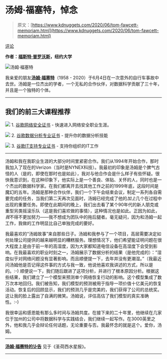 # 汤姆·福塞特，悼念

> 原文：[https://www.kdnuggets.com/2020/06/tom-fawcett-memoriam.html](https://www.kdnuggets.com/2020/06/tom-fawcett-memoriam.html)

[评论](#comments)

**作者：[福斯特·普罗沃斯](http://people.stern.nyu.edu/fprovost/)，纽约大学**

![汤姆·福塞特](../Images/5171ca4566a4fb5f467205cdc5cf5249.png)

我亲爱的朋友[**汤姆·福塞特**](https://www.linkedin.com/in/tom-fawcett/)（1958 - 2020）于6月4日在一次意外的自行车事故中去世。汤姆是一位杰出的学者，一个无私的合作伙伴，对数据科学贡献了三十年，并且是一个独特的个体。

* * *

## 我们的前三大课程推荐

![](../Images/0244c01ba9267c002ef39d4907e0b8fb.png) 1\. [谷歌网络安全证书](https://www.kdnuggets.com/google-cybersecurity) - 快速进入网络安全职业生涯。

![](../Images/e225c49c3c91745821c8c0368bf04711.png) 2\. [谷歌数据分析专业证书](https://www.kdnuggets.com/google-data-analytics) - 提升你的数据分析技能

![](../Images/0244c01ba9267c002ef39d4907e0b8fb.png) 3\. [谷歌IT支持专业证书](https://www.kdnuggets.com/google-itsupport) - 支持你组织的IT工作

* * *

汤姆和我在我职业生涯的大部分时间里紧密合作。我们从1994年开始合作，那时我加入了现在的Verizon（当时是NYNEX科技）。我最初的印象是汤姆是个脾气古怪的人（是的，即使在那时也是如此），我对与他合作会是什么样子有些怀疑。很快我意识到，在这种印象下，他实际上是一个善良、体贴、关怀的人，同时也是一个杰出的数据科学家。在我们都离开去找其他工作之前的1999年底，这段时间是魔幻的五年。汤姆是那种合作伙伴，我们一个下午会结束会议，制定一系列各自需要完成的任务，当我们第二天再次见面时，汤姆已经完成了他的*加上*几个在过程中出现的重要任务。即使在此期间的晚上，我们出去看了某个90年代的新人朋克或重型另类摇滚乐队（这是我们喜欢做的事情），这种情况也是如此。正因为如此，*我*不得不更加努力——我不想成为团队中的拖后腿者。毫无疑问，因为和汤姆一起工作，我做的工作明显比自己单独完成的要好。

我最喜欢的“汤姆故事”来自那些日子。汤姆和我参与了一个项目，高层需要决定如何处理公司提供的越来越明显的糟糕服务。理想情况下，他们希望能证明问题在很大程度上是由于前一年的高湿度，因为大家都知道电信设备在高湿度下会受到影响。在我最喜欢的职业时刻之一，汤姆展示了数据分析的结果（是他完成的）：”湿度似乎对网络问题没有显著影响。而且顺便提一下，去年并没有更潮湿。”（我最近问汤姆他是否记得这件事的方式与我一致，他说他喜欢我讲述的方式，所以是的。:-) 顺便说一下，我们随后跟进了这项分析，并进行了根本原因分析。根据这些结果，我们建立了一个模型来预测单个网络恢复行动的影响。这个模型集成了数万次本地回归。我们被告知，我们模型的预测被用于指导一项价值十亿美元的恢复活动。恢复后的回顾显示，我们的预测几乎是完美的，我们获得了公司的总统奖。这让我的脸上露出了自满的微笑。汤姆说，评估高估了我们模型的真实准确性。:-) 

我很幸运和感恩能有那么多时间与汤姆共度。在接下来的二十年里，他继续在几家位于加州的公司中将数据科学与实践结合，我们继续一起写作。在3000英里之外，他和我几乎会辩论任何话题，无论重要与否。我最怀念的就是这个。爱你，汤姆。

* * *

[**汤姆·福赛特的讣告**](https://www.legacy.com/obituaries/mercurynews/obituary.aspx?n=tom-fawcett&pid=196351090) 见于《圣荷西水星报》。

* * *

